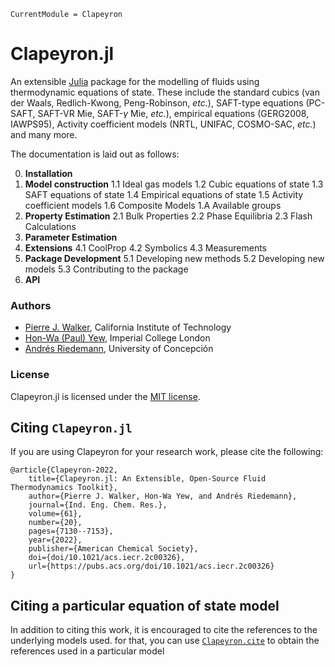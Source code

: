 ```@meta
CurrentModule = Clapeyron
```
# Clapeyron.jl
An extensible [Julia](http://julialang.org) package for the modelling of fluids using thermodynamic equations of state. These include the standard cubics (van der Waals, Redlich-Kwong, Peng-Robinson, _etc._), SAFT-type equations (PC-SAFT, SAFT-VR Mie, SAFT-$\gamma$ Mie, _etc._), empirical equations (GERG2008, IAWPS95), Activity coefficient models (NRTL, UNIFAC, COSMO-SAC, _etc._) and many more.

The documentation is laid out as follows:

0. **Installation**
1. **Model construction**
1.1 Ideal gas models
1.2 Cubic equations of state
1.3 SAFT equations of state
1.4 Empirical equations of state
1.5 Activity coefficient models
1.6 Composite Models
1.A Available groups
2. **Property Estimation**
2.1 Bulk Properties
2.2 Phase Equilibria
2.3 Flash Calculations
3. **Parameter Estimation**
4. **Extensions**
4.1 CoolProp
4.2 Symbolics
4.3 Measurements
5. **Package Development**
5.1 Developing new methods
5.2 Developing new models
5.3 Contributing to the package
6. **API**

### Authors

- [Pierre J. Walker](mailto:pjwalker@caltech.edu), California Institute of Technology
- [Hon-Wa (Paul) Yew](mailto:honwa.yew16@imperial.ac.uk), Imperial College London
- [Andrés Riedemann](mailto:andres.riedemann@gmail.com), University of Concepción

### License

Clapeyron.jl is licensed under the [MIT license](https://github.com/ClapeyronThermo/Clapeyron.jl/blob/master/LICENSE.md).

## Citing `Clapeyron.jl`

If you are using Clapeyron for your research work, please cite the following:

```
@article{Clapeyron-2022,
    title={Clapeyron.jl: An Extensible, Open-Source Fluid Thermodynamics Toolkit},
    author={Pierre J. Walker, Hon-Wa Yew, and Andrés Riedemann},
    journal={Ind. Eng. Chem. Res.},
    volume={61},
    number={20},
    pages={7130--7153},
    year={2022},
    publisher={American Chemical Society},
    doi={doi/10.1021/acs.iecr.2c00326},
    url={https://pubs.acs.org/doi/10.1021/acs.iecr.2c00326}
}
```
## Citing a particular equation of state model

In addition to citing this work, it is encouraged to cite the references to the underlying models used. for that, you can use [`Clapeyron.cite`](@ref) to obtain the references used in a particular model




